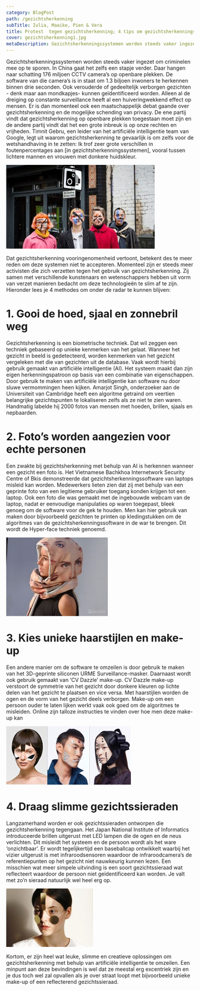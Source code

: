```yaml
---
category: BlogPost
path: /gezichtsherkenning
subTitle: Iulia, Maaike, Pien & Vera 
title: Protest 	tegen gezichtsherkenning; 4 tips om gezichtsherkenningssystemen te misleiden
cover: gezichtsherkenning1.jpg
metaDescription: Gezichtsherkenningssystemen worden steeds vaker ingezet om criminelen mee op te sporen. In China gaat het zelfs een stapje verder. 	Daar 	hangen 	naar schatting 176 miljoen CCTV camera’s op openbare plekken. De software van die camera’s is in staat om 1.3 biljoen inwoners te 	herkennen 	binnen 	drie seconden.
---
```


Gezichtsherkenningssystemen worden steeds vaker ingezet om criminelen mee op te sporen. In China gaat het zelfs een stapje verder. 	Daar 	hangen 	naar schatting 176 miljoen CCTV camera’s op openbare plekken. De software van die camera’s is in staat om 1.3 biljoen inwoners te 	herkennen 	binnen 	drie seconden. Ook verouderde of gedeeltelijk 	verborgen gezichten - denk maar aan mondkapjes- kunnen geïdentificeerd worden. Alleen al de dreiging op constante surveillance heeft al een huiveringwekkend effect op mensen. Er is dan momenteel ook een maatschappelijk debat gaande over gezichtsherkenning en de mogelijke schending van privacy. De ene partij vindt dat gezichtsherkenning op openbare plekken toegestaan moet zijn en de andere partij vindt dat het een grote inbreuk is op onze rechten en vrijheden. Timnit Gebru, een leider van het artificiële intelligentie team van Google, legt uit waarom gezichtsherkenning te gevaarlijk is om zelfs voor de wetshandhaving in te zetten: 
Ik trof zeer grote verschillen in foutenpercentages aan [in gezichtsherkenningssystemen], vooral tussen lichtere mannen en vrouwen met donkere huidskleur. 

![Gezichtsherkenningsprotest](gezichtsherkenning1.jpg)

Dat gezichtsherkenning vooringenomenheid vertoont, betekent des te meer reden om deze systemen niet te accepteren. Momenteel zijn er steeds meer activisten die zich verzetten tegen het gebruik van gezichtsherkenning. Zij samen met verschillende kunstenaars en wetenschappers hebben uit vorm van verzet manieren bedacht om deze technologieën te slim af te zijn. Hieronder lees je 4 methodes om onder de radar te kunnen blijven: 
 
# 1. Gooi de hoed, sjaal en zonnebril weg  

Gezichtsherkenning is een biometrische techniek. Dat wil zeggen een techniek gebaseerd op unieke kenmerken van het gelaat. Wanneer het gezicht in beeld is gedetecteerd, worden kenmerken van het gezicht vergeleken met die van gezichten uit de database. Vaak wordt hierbij gebruik gemaakt van artificiële intelligentie (AI). Het systeem maakt dan zijn eigen herkenningspatroon op basis van een combinatie van eigenschappen. Door gebruik te maken van artificiële intelligentie kan software nu door sluwe vermommingen heen kijken. Amarjot Singh, onderzoeker aan de Universiteit van Cambridge heeft een algoritme getraind om veertien belangrijke gezichtspunten te lokaliseren zelfs als ze niet te zien waren. Handmatig labelde hij 2000 fotos van mensen met hoeden, brillen, sjaals en nepbaarden.

# 2. Foto’s worden aangezien voor echte personen
 
Een zwakte bij gezichtsherkenning met behulp van AI is herkennen wanneer een gezicht een foto is. Het Vietnamese Bachkhoa Internetwork Security Centre of 	Bkis 	demonstreerde 	dat gezichtsherkenningssoftware van laptops misleid kan worden. Medewerkers lieten zien dat zij met behulp van een geprinte foto van een legitieme gebruiker toegang konden krijgen tot een laptop. Ook een foto die was gemaakt met de ingebouwde webcam van de laptop, nadat er eenvoudige manipulaties op waren toegepast, bleek genoeg om de software voor de gek te houden. Men kan hier gebruik van maken door bijvoorbeeld gezichten te printen op kledingstukken om de algoritmes van de gezichtsherkenningssoftware in de war te brengen. Dit wordt de Hyper-face techniek genoemd. 

![Gezichtsherkenningsprotest](gezichtsherkenning3.jpg)

# 3. Kies unieke haarstijlen en make-up

Een andere manier om de software te omzeilen is door gebruik te maken van het 3D-geprinte siliconen URME Surveillance-masker. Daarnaast wordt ook gebruik gemaakt van ‘CV Dazzle’ make-up. CV Dazzle make-up verstoort de symmetrie van het gezicht door donkere kleuren op lichte delen van het gezicht te plaatsen en vice versa. Met haarstijlen worden de ogen en de vorm van het gezicht deels verborgen. Make-up om een persoon ouder te laten lijken werkt vaak ook goed om de algoritmes te misleiden. Online zijn talloze instructies te vinden over hoe men deze make-up kan

![Gezichtsherkenningsprotest](gezichtsherkenning4.jpg)

# 4. Draag slimme gezichtssieraden 

Langzamerhand worden er ook gezichtssieraden ontworpen die gezichtsherkenning tegengaan. Het Japan National Institute of Informatics introduceerde brillen uitgerust met LED lampen die de ogen en de neus verlichten. Dit misleidt het systeem en de persoon wordt als het ware ‘onzichtbaar’. Er wordt tegelijkertijd een baseballcap ontwikkelt waarbij het vizier uitgerust is met infraroodsensoren waardoor de infraroodcamera’s de referentiepunten op het gezicht niet nauwkeurig kunnen lezen. Een misschien wat meer simpele uitvinding is een soort gezichtssieraad wat reflecteert waardoor de persoon niet geïdentificeerd kan worden. Je valt met zo’n sieraad natuurlijk wel heel erg op. 

![Gezichtsherkenningsprotest](gezichtsherkenning5.jpg)

Kortom, er zijn heel wat leuke, slimme en creatieve oplossingen om gezichtsherkenning met behulp van artificiële intelligentie te omzeilen. Een minpunt aan deze bevindingen is wel dat ze meestal erg excentriek zijn en je dus toch wel zal opvallen als je over straat loopt met bijvoorbeeld unieke make-up of een reflecterend gezichtssieraad.  
